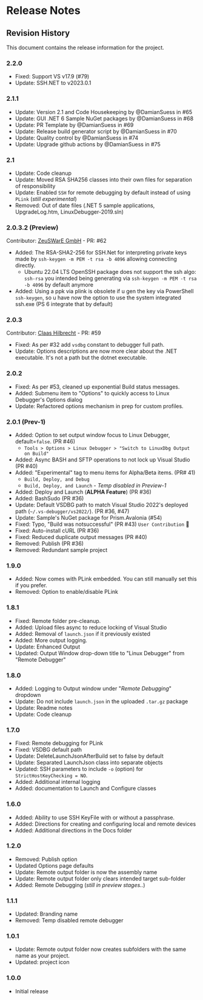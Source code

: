 # Release Notes

## Revision History

This document contains the release information for the project.

### 2.2.0

* Fixed: Support VS v17.9 (#79)
* Update: SSH.NET to v2023.0.1

### 2.1.1

* Update: Version 2.1 and Code Housekeeping by @DamianSuess in #65
* Update: GUI .NET 6 Sample NuGet packages by @DamianSuess in #68
* Update: PR Template by @DamianSuess in #69
* Update: Release build generator script by @DamianSuess in #70
* Update: Quality control by @DamianSuess in #74
* Update: Upgrade github actions by @DamianSuess in #75

### 2.1

* Update: Code cleanup
* Update: Moved RSA SHA256 classes into their own files for separation of responsibility
* Update: Enabled `SSH` for remote debugging by default instead of using `PLink` (_still experimental_)
* Removed: Out of date files (.NET 5 sample applications, UpgradeLog.htm, LinuxDebugger-2019.sln)

### 2.0.3.2 (Preview)

Contributor: [ZeuSWarE GmbH](https://github.com/zeusware) - PR: #62

* Added: The RSA-SHA2-256 for SSH.Net for interpreting private keys made by `ssh-keygen -m PEM -t rsa -b 4096` allowing connecting directly.
  * Ubuntu 22.04 LTS OpenSSH package does not support the ssh algo: `ssh-rsa` you intended being generating via `ssh-keygen -m PEM -t rsa -b 4096` by default anymore
* Added: Using a ppk via plink is obsolete if u gen the key via PowerShell `ssh-keygen`, so u have now the option to use the system integrated ssh.exe (PS 6 integrate that by default)

### 2.0.3

Contributor: [Claas Hilbrecht](https://github.com/clahil-linum) - PR: #59

* Fixed: As per #32 add `vsdbg` constant to debugger full path.
* Update: Options descriptions are now more clear about the .NET executable. It's not a path but the dotnet executable.

### 2.0.2

* Fixed: As per #53, cleaned up exponential Build status messages.
* Added: Submenu item to "Options" to quickly access to Linux Debugger's Options dialog
* Update: Refactored options mechanism in prep for custom profiles.

### 2.0.1 (Prev-1)

* Added: Option to set output window focus to Linux Debugger, default=`false`. (PR #46)
  * `Tools > Options > Linux Debugger > "Switch to LinuxDbg Output on Build"`
* Added: Async BASH and SFTP operations to not lock up Visual Studio (PR #40)
* Added: "Experimental" tag to menu items for Alpha/Beta items. (PR# 41)
  * `Build, Deploy, and Debug`
  * `Build, Deploy, and Launch` - _Temp disabled in Preview-1_
* Added: Deploy and Launch (**ALPHA Feature**) (PR #36)
* Added: BashSudo (PR #36)
* Update: Default VSDBG path to match Visual Studio 2022's deployed path (`~/.vs-debugger/vs2022/`). (PR #36, #47)
* Update: Sample's NuGet package for Prism.Avalonia (#54)
* Fixed: Typo, "Build was notsuccessful" (PR #43) `User Contribution` :rocket:
* Fixed: Auto-install cURL (PR #36)
* Fixed: Reduced duplicate output messages (PR #40)
* Removed: Publish (PR #36)
* Removed: Redundant sample project

### 1.9.0

* Added: Now comes with PLink embedded. You can still manually set this if you prefer.
* Removed: Option to enable/disable PLink

### 1.8.1

* Fixed: Remote folder pre-cleanup.
* Added: Upload files async to reduce locking of Visual Studio
* Added: Removal of `launch.json` if it previously existed
* Added: More output logging.
* Update: Enhanced Output
* Updated: Output Window drop-down title to "Linux Debugger" from "Remote Debugger"

### 1.8.0

* Added: Logging to Output window under "_Remote Debugging_" dropdown
* Update: Do not include `launch.json` in the uploaded `.tar.gz` package
* Update: Readme notes
* Update: Code cleanup

### 1.7.0

* Fixed: Remote debugging for PLink
* Fixed: VSDBG default path
* Update: DeleteLaunchJsonAfterBuild set to false by default
* Update: Separated LaunchJson class into separate objects
* Updated: SSH parameters to include `-o` (option) for `StrictHostKeyChecking = NO`.
* Added: Additional internal logging
* Added: documentation to Launch and Configure classes

### 1.6.0

* Added: Ability to use SSH KeyFile with or without a passphrase.
* Added: Directions for creating and configuring local and remote devices
* Added: Additional directions in the Docs folder

### 1.2.0

* Removed: Publish option
* Updated Options page defaults
* Update: Remote output folder is now the assembly name
* Update: Remote output folder only clears intended target sub-folder
* Added: Remote Debugging (_still in preview stages.._)

### 1.1.1

* Updated: Branding name
* Removed: Temp disabled remote debugger

### 1.0.1

* Update: Remote output folder now creates subfolders with the same name as your project.
* Updated: project icon

### 1.0.0

* Initial release
